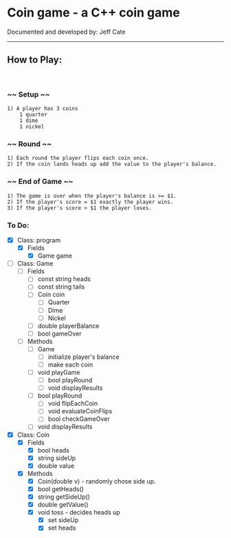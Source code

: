 # Coin game - a C++ coin game

Documented and developed by: Jeff Cate

<hr />

## How to Play:   

<br />

### ~~ Setup ~~

    1) A player has 3 coins
        1 quarter
        1 dime 
        1 nickel

### ~~ Round ~~

    1) Each round the player flips each coin once.
    2) If the coin lands heads up add the value to the player's balance.

### ~~ End of Game ~~

    1) The game is over when the player's balance is >= $1. 
    2) If the player's score = $1 exactly the player wins.
    3) If the player's score > $1 the player loses.


### To Do:

* [x] Class: program
    * [x] Fields
        * [x] Game game

* [ ] Class: Game
    * [ ] Fields
        * [ ] const string heads
        * [ ] const string tails
        * [ ] Coin coin
            * [ ] Quarter
            * [ ] Dime
            * [ ] Nickel
        * [ ] double playerBalance
        * [ ] bool gameOver
    * [ ] Methods
        * [ ] Game
            * [ ] initialize player's balance
            * [ ] make each coin
        * [ ] void playGame
            * [ ] bool playRound
            * [ ] void displayResults
        * [ ] bool playRound
            * [ ] void flipEachCoin
            * [ ] void evaluateCoinFlips
            * [ ] bool checkGameOver
        * [ ] void displayResults

* [x] Class: Coin
    * [x] Fields
        * [x] bool heads
        * [x] string sideUp
        * [x] double value
    * [x] Methods
        * [x] Coin(double v) - randomly chose side up.
        * [x] bool getHeads()
        * [x] string getSideUp()
        * [x] double getValue()
        * [x] void toss - decides heads up
            * [x] set sideUp
            * [x] set heads

